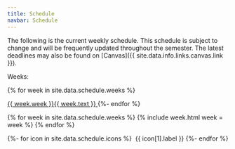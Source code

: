 ```yaml
---
title: Schedule
navbar: Schedule
---
```


The following is the current weekly schedule. This schedule is subject to change and will be frequently updated throughout the semester. The latest deadlines may also be found on [Canvas]({{ site.data.info.links.canvas.link }}).

<style>
ul.icons {
  list-style-type: none;
  margin-left: 1.5em;
  margin-top: 0em;
}

ul.icons > li {
  position: relative;
}

ul.icons > li > i {
  width: 1.25em;
  left: -1.5em;
  position: absolute;
  text-align: center;
  line-height: inherit;
}
</style>

<!-- quick navigation -->
<div class="buttons has-addons is-centered">
  <a class="button is-small is-outlined" disabled>
    Weeks:
  </a>

  {% for week in site.data.schedule.weeks %}

  <a class="button is-small is-link is-outlined" href="#week-{{ week.week }}{{ week.text | slugify }}">
    {{ week.week }}{{ week.text }}
  </a>
  {%- endfor %}
</div>

<!-- schedule -->
{% for week in site.data.schedule.weeks %}
{% include week.html week = week %}
{% endfor %}

<!-- icon legend -->
<div class="buttons is-centered">
  {%- for icon in site.data.schedule.icons %}
  <span class="button is-small is-static">
    <i class="{{ icon[1].class }}"></i>&nbsp;{{ icon[1].label }}
  </span>
  {%- endfor %}
</div>

